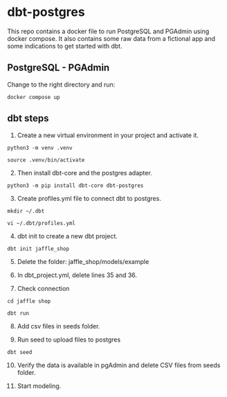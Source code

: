 # dbt-postgres

This repo contains a docker file to run  PostgreSQL and PGAdmin using docker compose. It also contains some raw data from a fictional app and some indications to get started with dbt. 

## PostgreSQL - PGAdmin

Change to the right directory and run:

```docker compose up ```

## dbt steps

1. Create a new virtual environment in your project and activate it.
```
python3 -m venv .venv

source .venv/bin/activate
```

2. Then install dbt-core and the postgres adapter. 

```python3 -m pip install dbt-core dbt-postgres```

3. Create profiles.yml file to connect dbt to postgres. 

```
mkdir ~/.dbt 

vi ~/.dbt/profiles.yml
```

4. dbt init to create a new dbt project.

 ```dbt init jaffle_shop```

5. Delete the folder: jaffle_shop/models/example

6. In dbt_project.yml, delete lines 35 and 36.

7. Check connection

```
cd jaffle shop

dbt run
```

8. Add csv files in seeds folder.

9. Run seed to upload files to postgres

 ```dbt seed```

10. Verify the data is available in pgAdmin and delete CSV files from seeds folder.

11. Start modeling. 